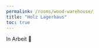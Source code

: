 ```yaml
---
permalink: /rooms/wood-warehouse/
title: "Holz Lagerhaus"
toc: true
---
```


In Arbeit :construction:
